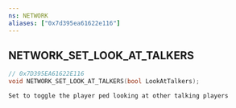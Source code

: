 ```yaml
---
ns: NETWORK
aliases: ["0x7d395ea61622e116"]
---
```

## NETWORK_SET_LOOK_AT_TALKERS

```c
// 0x7D395EA61622E116
void NETWORK_SET_LOOK_AT_TALKERS(bool LookAtTalkers);
```

```
Set to toggle the player ped looking at other talking players
```
